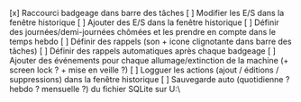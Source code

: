 [x] Raccourci badgeage dans barre des tâches
[ ] Modifier les E/S dans la fenêtre historique
[ ] Ajouter des E/S dans la fenêtre historique
[ ] Définir des journées/demi-journées chômées et les prendre en compte dans le temps hebdo
[ ] Définir des rappels (son + icone clignotante dans barre des tâches)
[ ] Définir des rappels automatiques après chaque badgeage
[ ] Ajouter des événements pour chaque allumage/extinction de la machine (+ screen lock ? + mise en veille ?)
[ ] Logguer les actions (ajout / éditions / suppressions) dans la fenêtre historique
[ ] Sauvegarde auto (quotidienne ? hebdo ? mensuelle ?) du fichier SQLite sur U:\